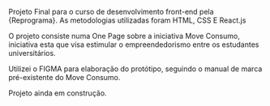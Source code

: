Projeto Final para o curso de desenvolvimento front-end pela {Reprograma}. As metodologias utilizadas foram HTML, CSS E React.js

O projeto consiste numa One Page sobre a iniciativa Move Consumo, iniciativa esta que visa estimular o empreendedorismo entre os estudantes universitários.

Utilizei o FIGMA para elaboração do protótipo, seguindo o manual de marca pré-existente do Move Consumo.

Projeto ainda em construção.